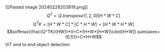![[Pasted image 20240228203819.png]]
$$Q^T = Q.transpose(1,2,0)[H*W*C]$$
$$Q^TK = [H*W*C] * [C*H*W] = [H*W*H*W]$$
$$softmax(\frac{Q^TK}{HW})*V=C*(H*W*[H*W]\cdot[H*W]).sum(axes=(0,1)))=C*H*W$$
ViT  end to end object detection